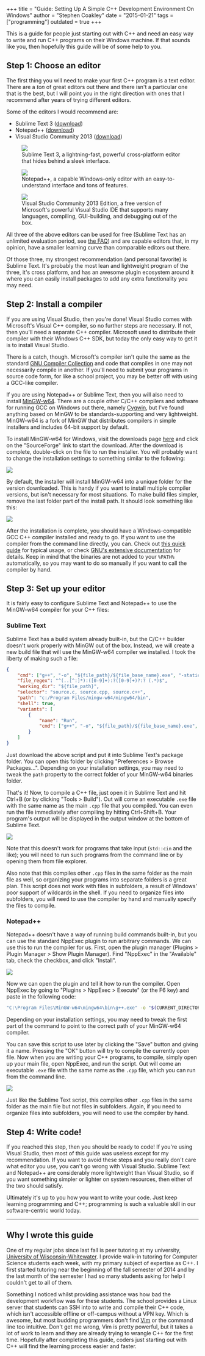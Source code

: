 +++
title = "Guide: Setting Up A Simple C++ Development Environment On Windows"
author = "Stephen Coakley"
date = "2015-01-21"
tags = ["programming"]
outdated = true
+++

This is a guide for people just starting out with C++ and need an easy way to write and run C++ programs on their Windows machine. If that sounds like you, then hopefully this guide will be of some help to you.

## Step 1: Choose an editor

The first thing you will need to make your first C++ program is a text editor. There are a *ton* of great editors out there and there isn't a particular one that is the best, but I will point you in the right direction with ones that I recommend after years of trying different editors.

Some of the editors I would recommend are:

- Sublime Text 3 ([download](http://www.sublimetext.com/3))
- Notepad++ ([download](http://notepad-plus-plus.org/download/))
- Visual Studio Community 2013 ([download](http://www.visualstudio.com/en-us/products/visual-studio-community-vs))

<figure>
    <a class="sb" href="/content/images/2015-01-21-sublime-text.png"><img src="/content/images/2015-01-21-sublime-text.png"></a>
    <figcaption>Sublime Text 3, a lightning-fast, powerful cross-platform editor that hides behind a sleek interface.</figcaption>
</figure>

<figure>
    <a class="sb" href="/content/images/2015-01-21-notepadplusplus.png"><img src="/content/images/2015-01-21-notepadplusplus.png"></a>
    <figcaption>Notepad++, a capable Windows-only editor with an easy-to-understand interface and tons of features.</figcaption>
</figure>

<figure>
    <a class="sb" href="/content/images/2015-01-21-visual-studio-community.png"><img src="/content/images/2015-01-21-visual-studio-community.png"></a>
    <figcaption>Visual Studio Community 2013 Edition, a free version of Microsoft's powerful Visual Studio IDE that supports many languages, compiling, GUI-building, and debugging out of the box.</figcaption>
</figure>

All three of the above editors can be used for free (Sublime Text has an unlimited evaluation period, see [the FAQ](http://www.sublimetext.com/sales_faq)) and are capable editors that, in my opinion, have a smaller learning curve than comparable editors out there.

Of those three, my strongest recommendation (and personal favorite) is Sublime Text. It's probably the most lean and lightweight program of the three, it's cross platform, and has an awesome plugin ecosystem around it where you can easily install packages to add any extra functionality you may need.

## Step 2: Install a compiler

If you are using Visual Studio, then you're done! Visual Studio comes with Microsoft's Visual C++ compiler, so no further steps are necessary. If not, then you'll need a separate C++ compiler. Microsoft used to distribute their compiler with their Windows C++ SDK, but today the only easy way to get it is to install Visual Studio.

There is a catch, though. Microsoft's compiler isn't quite the same as the standard [GNU Compiler Collection](http://gcc.gnu.org) and code that compiles in one may not necessarily compile in another. If you'll need to submit your programs in source code form, for like a school project, you may be better off with using a GCC-like compiler.

If you are using Notepad++ or Sublime Text, then you will also need to install [MinGW-w64](http://MinGW-w64.sourceforge.net). There are a couple other C/C++ compilers and software for running GCC on Windows out there, namely [Cygwin](https://www.cygwin.com/), but I've found anything based on MinGW to be standards-supporting and very lightweight. MinGW-w64 is a fork of MinGW that distributes compilers in simple installers and includes 64-bit support by default.

To install MinGW-w64 for Windows, visit the downloads page [here](http://MinGW-w64.sourceforge.net/download.php#mingw-builds) and click on the "SourceForge" link to start the download. After the download is complete, double-click on the file to run the installer. You will probably want to change the installation settings to something similar to the following:

<a class="sb" href="/content/images/2015-01-21-mingw-w64-install-settings.png"><img src="/content/images/2015-01-21-mingw-w64-install-settings.png"></a>

By default, the installer will install MinGW-w64 into a unique folder for the version downloaded. This is handy if you want to install multiple compiler versions, but isn't necessary for most situations. To make build files simpler, remove the last folder part of the install path. It should look something like this:

<a class="sb" href="/content/images/2015-01-21-mingw-w64-install-path.png"><img src="/content/images/2015-01-21-mingw-w64-install-path.png"></a>

After the installation is complete, you should have a Windows-compatible GCC C++ compiler installed and ready to go. If you want to use the compiler from the command line directly, you can. Check out [this quick guide](http://pages.cs.wisc.edu/~beechung/ref/gcc-intro.html) for typical usage, or check [GNU's extensive documentation](https://gcc.gnu.org/onlinedocs/) for details. Keep in mind that the binaries are not added to your `%PATH%` automatically, so you may want to do so manually if you want to call the compiler by hand.

## Step 3: Set up your editor

It is fairly easy to configure Sublime Text and Notepad++ to use the MinGW-w64 compiler for your C++ files:

### Sublime Text

Sublime Text has a build system already built-in, but the C/C++ builder doesn't work properly with MinGW out of the box. Instead, we will create a new build file that will use the MinGW-w64 compiler we installed. I took the liberty of making such a file:

```json
{
    "cmd": ["g++", "-o", "${file_path}/${file_base_name}.exe", "-static-libgcc", "-static-libstdc++", "*.cpp"],
    "file_regex": "^(..[^:]*):([0-9]+):?([0-9]+)?:? (.*)$",
    "working_dir": "${file_path}",
    "selector": "source.c, source.cpp, source.c++",
    "path": "c:/Program Files/mingw-w64/mingw64/bin",
    "shell": true,
    "variants": [
        {
            "name": "Run",
            "cmd": ["g++", "-o", "${file_path}/${file_base_name}.exe", "-static-libgcc", "-static-libstdc++", "*.cpp", "&", "${file_path}/${file_base_name}.exe"]
        }
    ]
}
```

Just download the above script and put it into Sublime Text's package folder. You can open this folder by clicking "Preferences > Browse Packages...". Depending on your installation settings, you may need to tweak the `path` property to the correct folder of your MinGW-w64 binaries folder.

That's it! Now, to compile a C++ file, just open it in Sublime Text and hit Ctrl+B (or by clicking "Tools > Build"). Out will come an executable `.exe` file with the same name as the main `.cpp` file that you compiled. You can even run the file immediately after compiling by hitting Ctrl+Shift+B. Your program's output will be displayed in the output window at the bottom of Sublime Text.

<a class="sb" href="/content/images/2015-01-21-sublime-text-build.png"><img src="/content/images/2015-01-21-sublime-text-build.png"></a>

Note that this doesn't work for programs that take input (`std::cin` and the like); you will need to run such programs from the command line or by opening them from file explorer.

Also note that this compiles other `.cpp` files in the same folder as the main file as well, so organizing your programs into separate folders is a great plan. This script does not work with files in subfolders, a result of Windows' poor support of wildcards in the shell. If you need to organize files into subfolders, you will need to use the compiler by hand and manually specify the files to compile.

### Notepad++

Notepad++ doesn't have a way of running build commands built-in, but you can use the standard NppExec plugin to run arbitrary commands. We can use this to run the compiler for us. First, open the plugin manager (Plugins > Plugin Manager > Show Plugin Manager). Find "NppExec" in the "Available" tab, check the checkbox, and click "Install".

<a class="sb" href="/content/images/2015-01-21-notepadplusplus-plugin-manager.png"><img src="/content/images/2015-01-21-notepadplusplus-plugin-manager.png"></a>

Now we can open the plugin and tell it how to run the compiler. Open NppExec by going to "Plugins > NppExec > Execute" (or the F6 key) and paste in the following code:

```sh
"C:\Program Files\MinGW-w64\mingw64\bin\g++.exe" -o "$(CURRENT_DIRECTORY)\$(NAME_PART).exe" -static-libgcc -static-libstdc++ "$(CURRENT_DIRECTORY)\*.cpp"
```

Depending on your installation settings, you may need to tweak the first part of the command to point to the correct path of your MinGW-w64 compiler.

You can save this script to use later by clicking the "Save" button and giving it a name. Pressing the "OK" button will try to compile the currently open file. Now when you are writing your C++ programs, to compile, simply open up your main file, open NppExec, and run the script. Out will come an executable `.exe` file with the same name as the `.cpp` file, which you can run from the command line.

<a class="sb" href="/content/images/2015-01-21-notepadplusplus-build.png"><img src="/content/images/2015-01-21-notepadplusplus-build.png"></a>

Just like the Sublime Text script, this compiles other `.cpp` files in the same folder as the main file but not files in subfolders. Again, if you need to organize files into subfolders, you will need to use the compiler by hand.

## Step 4: Write code!

If you reached this step, then you should be ready to code! If you're using Visual Studio, then most of this guide was useless except for my recommendation. If you want to avoid these steps and you really don't care what editor you use, you can't go wrong with Visual Studio. Sublime Text and Notepad++ are considerably more lightweight than Visual Studio, so if you want something simpler or lighter on system resources, then either of the two should satisfy.

Ultimately it's up to you how you want to write your code. Just keep learning programming and C++; programming is such a valuable skill in our software-centric world today.

---

## Why I wrote this guide

One of my regular jobs since last fall is peer tutoring at my university, [University of Wisconsin-Whitewater](http://uww.edu). I provide walk-in tutoring for Computer Science students each week, with my primary subject of expertise as C++. I first started tutoring near the beginning of the fall semester of 2014 and by the last month of the semester I had so many students asking for help I couldn't get to all of them.

Something I noticed whilst providing assistance was how bad the development workflow was for these students. The school provides a Linux server that students can SSH into to write and compile their C++ code, which isn't accessible offline or off-campus without a VPN key. Which is awesome, but most budding programmers don't find [Vim](http://www.vim.org) or the command line too intuitive. Don't get me wrong, Vim is pretty powerful, but it takes a lot of work to learn and they are already trying to wrangle C++ for the first time. Hopefully after completing this guide, coders just starting out with C++ will find the learning process easier and faster.
